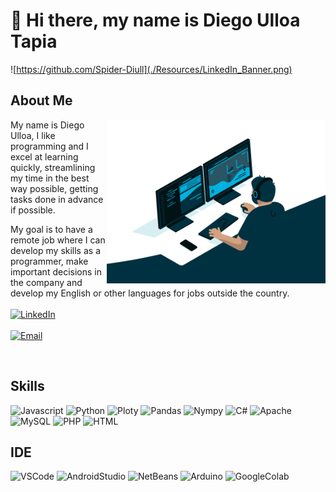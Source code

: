 # 👋 Hi there, my name is Diego Ulloa Tapia

![https://github.com/Spider-Diull](./Resources/LinkedIn_Banner.png)

## About Me

<p>
 <img align="right" width="350" src="/Resources/Coding_Vibe.gif" alt="Coding gif" />

My name is Diego Ulloa, I like programming and I excel at learning quickly, streamlining my time in the best way possible, getting tasks done in advance if possible.

My goal is to have a remote job where I can develop my skills as a programmer, make important decisions in the company and develop my English or other languages ​​for jobs outside the country.
<br/>
<br/>
[![LinkedIn](https://img.shields.io/badge/LinkedIn-Diego_Ulloa_Tapia-0077B5?style=for-the-badge&logo=linkedin&logoColor=white&labelColor=101010)](www.linkedin.com/in/diego-ulloa-tapia-2b8782170)
<br/>
</br>
[![Email](https://img.shields.io/badge/diego.ulloa1360@gmail.com-email_personal_-D14836?style=for-the-badge&logo=gmail&logoColor=white&labelColor=101010)](mailto:diego.ulloa1360@gmail.com)
</br>
</p>
<br/>

## Skills

![Javascript](https://img.shields.io/badge/Javascript-F0DB4F?style=for-the-badge&labelColor=black&logo=javascript&logoColor=F0DB4F)
![Python](https://img.shields.io/badge/Python-FFD43B?style=for-the-badge&logo=python&logoColor=blue)
![Ploty](https://img.shields.io/badge/Plotly-239120?style=for-the-badge&logo=plotly&logoColor=white)
![Pandas](https://img.shields.io/badge/Pandas-2C2D72?style=for-the-badge&logo=pandas&logoColor=white)
![Nympy](https://img.shields.io/badge/Numpy-777BB4?style=for-the-badge&logo=numpy&logoColor=white)
![C#](https://img.shields.io/badge/C%23-239120?style=for-the-badge&logo=csharp&logoColor=white)
![Apache](	https://img.shields.io/badge/Apache-D22128?style=for-the-badge&logo=Apache&logoColor=white)
![MySQL](https://img.shields.io/badge/MySQL-005C84?style=for-the-badge&logo=mysql&logoColor=white)
![PHP](https://img.shields.io/badge/PHP-777BB4?style=for-the-badge&logo=php&logoColor=white)
![HTML](https://img.shields.io/badge/HTML5-E34F26?style=for-the-badge&logo=html5&logoColor=white)

## IDE

![VSCode](https://img.shields.io/badge/Visual_Studio-0078d7?style=for-the-badge&logo=visual%20studio&logoColor=white)
![AndroidStudio](https://img.shields.io/badge/Android_Studio-3DDC84?style=for-the-badge&logo=android-studio&logoColor=white)
![NetBeans](	https://img.shields.io/badge/apache%20netbeans-1B6AC6?style=for-the-badge&logo=apache%20netbeans%20IDE&logoColor=white)
![Arduino](https://img.shields.io/badge/Arduino_IDE-00979D?style=for-the-badge&logo=arduino&logoColor=white)
![GoogleColab](	https://img.shields.io/badge/Colab-F9AB00?style=for-the-badge&logo=googlecolab&color=525252)

<!--
**Spider-Diull/Spider-Diull** is a ✨ _special_ ✨ repository because its `README.md` (this file) appears on your GitHub profile.

Here are some ideas to get you started:


- 🔭 I’m currently working on ...
- 🌱 I’m currently learning ...
- 👯 I’m looking to collaborate on ...
- 🤔 I’m looking for help with ...
- 💬 Ask me about ...
- 📫 How to reach me: ...
- 😄 Pronouns: ...
- ⚡ Fun fact: ...
-->
